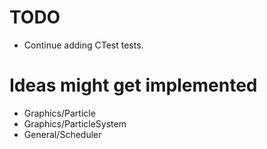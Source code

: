 # TODO
+ Continue adding CTest tests.

# Ideas might get implemented
+ Graphics/Particle
+ Graphics/ParticleSystem
+ General/Scheduler